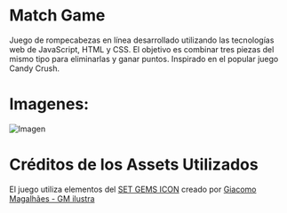 # Match Game
Juego de rompecabezas en línea desarrollado utilizando las tecnologías web de JavaScript, HTML y CSS.
El objetivo es combinar tres piezas del mismo tipo para eliminarlas y ganar puntos. 
Inspirado en el popular juego Candy Crush.

# Imagenes:
![Imagen](https://github.com/prototype-MA13/match_game/assets/125085949/dbffcd9c-63ee-4aab-9324-ac8344bcb379)


# Créditos de los Assets Utilizados
El juego utiliza elementos del [SET GEMS ICON](https://ilustragm.itch.io/set-gems-icon-01) creado por [Giacomo Magalhães - GM ilustra](https://itch.io/profile/ilustragm)
